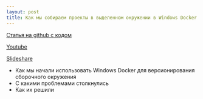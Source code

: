 ```yaml
---
layout: post
title: Как мы собираем проекты в выделенном окружении в Windows Docker
---
```

[Статья на github с кодом](https://github.com/allburov/docker-windows)

[Youtube](https://www.youtube.com/watch?v=Pb8AfegIfXU&index=7&list=PLEl1NAXHTFNyUW3toSkHLL4Jl1cw4vWkc)

[Slideshare](https://www.youtube.com/redirect?event=video_description&v=Pb8AfegIfXU&redir_token=XPCP9RO3jInv9EynonD7kCKr7PB8MTUxMjYzOTY5NkAxNTEyNTUzMjk2&q=https%3A%2F%2Fwww.slideshare.net%2Fphdays%2Fwindows-docker-81279109)

- Как мы начали использовать Windows Docker для версионирования сборочного окружения
- С какими проблемами столкнулись
- Как их решили
